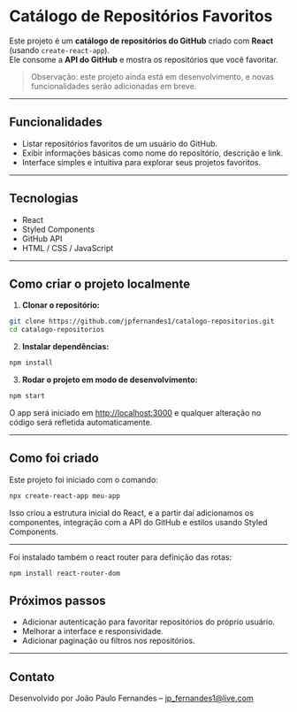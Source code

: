 # Catálogo de Repositórios Favoritos

Este projeto é um **catálogo de repositórios do GitHub** criado com **React** (usando `create-react-app`).  
Ele consome a **API do GitHub** e mostra os repositórios que você favoritar.  

> Observação: este projeto ainda está em desenvolvimento, e novas funcionalidades serão adicionadas em breve.

---

## Funcionalidades

- Listar repositórios favoritos de um usuário do GitHub.
- Exibir informações básicas como nome do repositório, descrição e link.
- Interface simples e intuitiva para explorar seus projetos favoritos.

---

## Tecnologias

- React
- Styled Components
- GitHub API
- HTML / CSS / JavaScript

---

## Como criar o projeto localmente

1. **Clonar o repositório:**

```bash
git clone https://github.com/jpfernandes1/catalogo-repositorios.git
cd catalogo-repositorios
```

2. **Instalar dependências:**

```bash
npm install
```

3. **Rodar o projeto em modo de desenvolvimento:**

```bash
npm start
```

O app será iniciado em [http://localhost:3000](http://localhost:3000) e qualquer alteração no código será refletida automaticamente.

---

## Como foi criado

Este projeto foi iniciado com o comando:

```bash
npx create-react-app meu-app
```

Isso criou a estrutura inicial do React, e a partir daí adicionamos os componentes, integração com a API do GitHub e estilos usando Styled Components.

---

Foi instalado também o react router para definição das rotas:

```bash
npm install react-router-dom
```


## Próximos passos

- Adicionar autenticação para favoritar repositórios do próprio usuário.
- Melhorar a interface e responsividade.
- Adicionar paginação ou filtros nos repositórios.

---

## Contato

Desenvolvido por João Paulo Fernandes – jp_fernandes1@live.com
